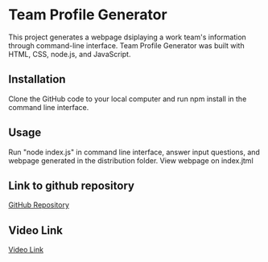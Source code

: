 # Team Profile Generator

This project generates a webpage dsiplaying a work team's information through command-line interface. Team Profile Generator was built with HTML, CSS, node.js, and JavaScript.

## Installation

Clone the GitHub code to your local computer and run npm install in the command line interface. 

## Usage
Run "node index.js" in command line interface, answer input questions, and webpage generated in the distribution folder. View webpage on index.jtml

## Link to github repository

[GitHub Repository](https://github.com/Qaizen/team-profile-generator)

## Video Link

[Video Link](https://youtu.be/7WS6c9dYBuU)